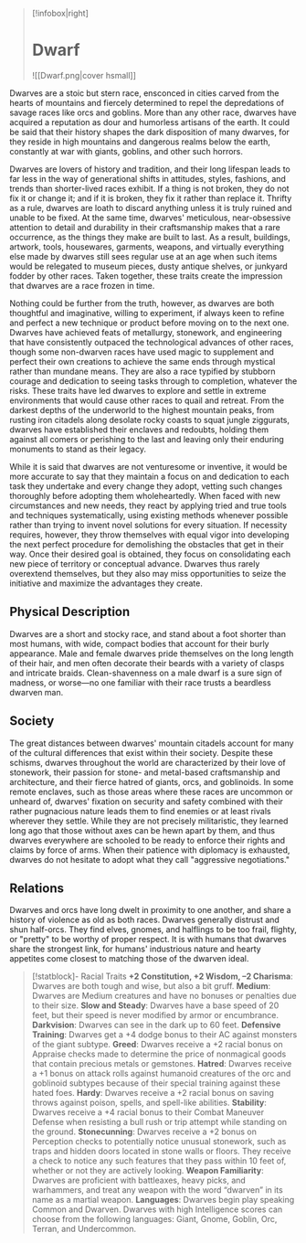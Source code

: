 >[!infobox|right]
># Dwarf
>![[Dwarf.png|cover hsmall]]

Dwarves are a stoic but stern race, ensconced in cities carved from the hearts of mountains and fiercely determined to repel the depredations of savage races like orcs and goblins. More than any other race, dwarves have acquired a reputation as dour and humorless artisans of the earth. It could be said that their history shapes the dark disposition of many dwarves, for they reside in high mountains and dangerous realms below the earth, constantly at war with giants, goblins, and other such horrors.

Dwarves are lovers of history and tradition, and their long lifespan leads to far less in the way of generational shifts in attitudes, styles, fashions, and trends than shorter-lived races exhibit. If a thing is not broken, they do not fix it or change it; and if it is broken, they fix it rather than replace it. Thrifty as a rule, dwarves are loath to discard anything unless it is truly ruined and unable to be fixed. At the same time, dwarves' meticulous, near-obsessive attention to detail and durability in their craftsmanship makes that a rare occurrence, as the things they make are built to last. As a result, buildings, artwork, tools, housewares, garments, weapons, and virtually everything else made by dwarves still sees regular use at an age when such items would be relegated to museum pieces, dusty antique shelves, or junkyard fodder by other races. Taken together, these traits create the impression that dwarves are a race frozen in time.

Nothing could be further from the truth, however, as dwarves are both thoughtful and imaginative, willing to experiment, if always keen to refine and perfect a new technique or product before moving on to the next one. Dwarves have achieved feats of metallurgy, stonework, and engineering that have consistently outpaced the technological advances of other races, though some non-dwarven races have used magic to supplement and perfect their own creations to achieve the same ends through mystical rather than mundane means. They are also a race typified by stubborn courage and dedication to seeing tasks through to completion, whatever the risks. These traits have led dwarves to explore and settle in extreme environments that would cause other races to quail and retreat. From the darkest depths of the underworld to the highest mountain peaks, from rusting iron citadels along desolate rocky coasts to squat jungle ziggurats, dwarves have established their enclaves and redoubts, holding them against all comers or perishing to the last and leaving only their enduring monuments to stand as their legacy.

While it is said that dwarves are not venturesome or inventive, it would be more accurate to say that they maintain a focus on and dedication to each task they undertake and every change they adopt, vetting such changes thoroughly before adopting them wholeheartedly. When faced with new circumstances and new needs, they react by applying tried and true tools and techniques systematically, using existing methods whenever possible rather than trying to invent novel solutions for every situation. If necessity requires, however, they throw themselves with equal vigor into developing the next perfect procedure for demolishing the obstacles that get in their way. Once their desired goal is obtained, they focus on consolidating each new piece of territory or conceptual advance. Dwarves thus rarely overextend themselves, but they also may miss opportunities to seize the initiative and maximize the advantages they create.

## Physical Description
Dwarves are a short and stocky race, and stand about a foot shorter than most humans, with wide, compact bodies that account for their burly appearance. Male and female dwarves pride themselves on the long length of their hair, and men often decorate their beards with a variety of clasps and intricate braids. Clean-shavenness on a male dwarf is a sure sign of madness, or worse—no one familiar with their race trusts a beardless dwarven man.

## Society
The great distances between dwarves' mountain citadels account for many of the cultural differences that exist within their society. Despite these schisms, dwarves throughout the world are characterized by their love of stonework, their passion for stone- and metal-based craftsmanship and architecture, and their fierce hatred of giants, orcs, and goblinoids. In some remote enclaves, such as those areas where these races are uncommon or unheard of, dwarves' fixation on security and safety combined with their rather pugnacious nature leads them to find enemies or at least rivals wherever they settle. While they are not precisely militaristic, they learned long ago that those without axes can be hewn apart by them, and thus dwarves everywhere are schooled to be ready to enforce their rights and claims by force of arms. When their patience with diplomacy is exhausted, dwarves do not hesitate to adopt what they call "aggressive negotiations."

## Relations
Dwarves and orcs have long dwelt in proximity to one another, and share a history of violence as old as both races. Dwarves generally distrust and shun half-orcs. They find elves, gnomes, and halflings to be too frail, flighty, or "pretty" to be worthy of proper respect. It is with humans that dwarves share the strongest link, for humans' industrious nature and hearty appetites come closest to matching those of the dwarven ideal.

> [!statblock]- Racial Traits
> **+2 Constitution, +2 Wisdom, –2 Charisma**: Dwarves are both tough and wise, but also a bit gruff.
> **Medium**: Dwarves are Medium creatures and have no bonuses or penalties due to their size.
> **Slow and Steady**: Dwarves have a base speed of 20 feet, but their speed is never modified by armor or encumbrance.
> **Darkvision**: Dwarves can see in the dark up to 60 feet.
> **Defensive Training**: Dwarves get a +4 dodge bonus to their AC against monsters of the giant subtype.
> **Greed**: Dwarves receive a +2 racial bonus on Appraise checks made to determine the price of nonmagical goods that contain precious metals or gemstones.
> **Hatred**: Dwarves receive a +1 bonus on attack rolls against humanoid creatures of the orc and goblinoid subtypes because of their special training against these hated foes.
> **Hardy**: Dwarves receive a +2 racial bonus on saving throws against poison, spells, and spell-like abilities.
> **Stability**: Dwarves receive a +4 racial bonus to their Combat Maneuver Defense when resisting a bull rush or trip attempt while standing on the ground.
> **Stonecunning**: Dwarves receive a +2 bonus on Perception checks to potentially notice unusual stonework, such as traps and hidden doors located in stone walls or floors. They receive a check to notice any such features that they pass within 10 feet of, whether or not they are actively looking.
> **Weapon Familiarity**: Dwarves are proficient with battleaxes, heavy picks, and warhammers, and treat any weapon with the word “dwarven” in its name as a martial weapon.
> **Languages**: Dwarves begin play speaking Common and Dwarven. Dwarves with high Intelligence scores can choose from the following languages: Giant, Gnome, Goblin, Orc, Terran, and Undercommon.
